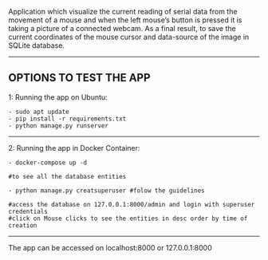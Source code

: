 Application which visualize the current reading of serial data from the movement of a mouse and when the left mouse’s button is pressed it is taking a picture of a connected webcam. As a final result, to save the current coordinates of the mouse cursor and data-source of the image in SQLite database.

---
OPTIONS TO TEST THE APP
---
1: Running the app on Ubuntu:

    - sudo apt update
    - pip install -r requirements.txt
    - python manage.py runserver
---
2: Running the app in Docker Container:

    - docker-compose up -d

    #to see all the database entities

    - python manage.py creatsuperuser #folow the guidelines
    
    #access the database on 127.0.0.1:8000/admin and login with superuser credentials
    #click on Mouse clicks to see the entities in desc order by time of creation

---
The app can be accessed on localhost:8000 or 127.0.0.1:8000
